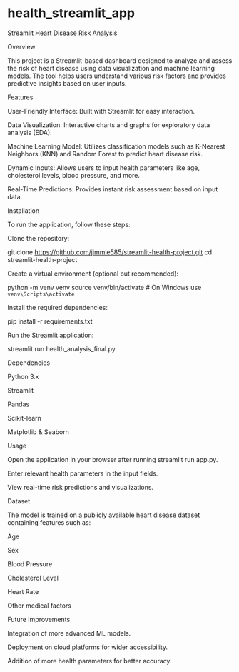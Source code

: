 # health_streamlit_app
Streamlit Heart Disease Risk Analysis

Overview

This project is a Streamlit-based dashboard designed to analyze and assess the risk of heart disease using data visualization and machine learning models. The tool helps users understand various risk factors and provides predictive insights based on user inputs.

Features

User-Friendly Interface: Built with Streamlit for easy interaction.

Data Visualization: Interactive charts and graphs for exploratory data analysis (EDA).

Machine Learning Model: Utilizes classification models such as K-Nearest Neighbors (KNN) and Random Forest to predict heart disease risk.

Dynamic Inputs: Allows users to input health parameters like age, cholesterol levels, blood pressure, and more.

Real-Time Predictions: Provides instant risk assessment based on input data.

Installation

To run the application, follow these steps:

Clone the repository:

git clone https://github.com/jimmie585/streamlit-health-project.git
cd streamlit-health-project

Create a virtual environment (optional but recommended):

python -m venv venv
source venv/bin/activate  # On Windows use `venv\Scripts\activate`

Install the required dependencies:

pip install -r requirements.txt

Run the Streamlit application:

streamlit run health_analysis_final.py

Dependencies

Python 3.x

Streamlit

Pandas

Scikit-learn

Matplotlib & Seaborn

Usage

Open the application in your browser after running streamlit run app.py.

Enter relevant health parameters in the input fields.

View real-time risk predictions and visualizations.

Dataset

The model is trained on a publicly available heart disease dataset containing features such as:

Age

Sex

Blood Pressure

Cholesterol Level

Heart Rate

Other medical factors

Future Improvements

Integration of more advanced ML models.

Deployment on cloud platforms for wider accessibility.

Addition of more health parameters for better accuracy.
